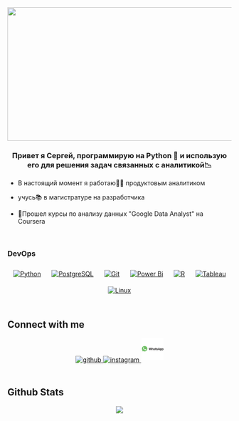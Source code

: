 <div align="center">
<img src="https://cdn.kanobu.ru/screenshots/22/ea078491-f2e3-4c18-873a-ed840f8481b6.png" align="center" height="300" width="600" />
</div>  
  

### <div align="center">Привет я Сергей, программирую на Python 🐍 и использую его для решения задач связанных с аналитикой📉</div>  
  

- В настоящий момент я работаю👨‍💼 продуктовым аналитиком

  
- учусь📚 в магистратуре на разработчика


- 📜Прошел курсы по анализу данных "Google Data Analyst" на Coursera  

<br/>  


### DevOps  
<div align="center">  
<a href="https://www.python.org/" target="_blank"><img style="margin: 10px" src="https://profilinator.rishav.dev/skills-assets/python-original.svg" alt="Python" height="50" /></a>  
<a href="https://www.postgresql.org/" target="_blank"><img style="margin: 10px" src="https://profilinator.rishav.dev/skills-assets/postgresql-original-wordmark.svg" alt="PostgreSQL" height="50" /></a>  
<a href="https://github.com/" target="_blank"><img style="margin: 10px" src="https://profilinator.rishav.dev/skills-assets/git-scm-icon.svg" alt="Git" height="50" /></a>  
<a href="https://powerbi.microsoft.com/en-us/" target="_blank"><img style="margin: 10px" src="https://profilinator.rishav.dev/skills-assets/powerbi.png" alt="Power Bi" height="50" /></a>  
<a href="https://www.r-project.org/" target="_blank"><img style="margin: 10px" src="https://profilinator.rishav.dev/skills-assets/r.svg" alt="R" height="50" /></a>  
<a href="https://www.tableau.com/" target="_blank"><img style="margin: 10px" src="https://profilinator.rishav.dev/skills-assets/tableau.svg" alt="Tableau" height="50" /></a>  
<a href="https://www.linux.org/" target="_blank"><img style="margin: 10px" src="https://profilinator.rishav.dev/skills-assets/linux-original.svg" alt="Linux" height="50" /></a>  
</div>

</td></tr></table>  

<br/>  


## Connect with me  
<div align="center">
<a href="https://github.com/Gadzillas" target="_blank">
<img src=https://img.shields.io/badge/github-%2324292e.svg?&style=for-the-badge&logo=github&logoColor=white alt=github style="margin-bottom: 5px;" />
</a>
<a href="https://instagram.com/https://www.instagram.com/kupecif?igsh=OGQ5ZDc2ODk2ZA%3D%3D&utm_source=qr" target="_blank">
<img src=https://img.shields.io/badge/instagram-%23000000.svg?&style=for-the-badge&logo=instagram&logoColor=white alt=instagram style="margin-bottom: 5px;" />
</a>
<a href="https://instagram.com/https://www.instagram.com/kupecif?igsh=OGQ5ZDc2ODk2ZA%3D%3D&utm_source=qr" target="_blank">
<img src=https://github.com/Gadzillas/Gadzillas/blob/main/whatsapp-logo-svgrepo-com.svg?&style=for-the-badge&logo=instagram&logoColor=white alt=instagram style="margin-bottom: 5px; width="200" height="50"" />
</a>
</div>  
  

<br/>  


## Github Stats  
<div align="center"><img src="https://github-readme-stats.vercel.app/api?username=Gadzillas&show_icons=true&count_private=true&hide_border=true" align="center" /></div>  

<br/>  



